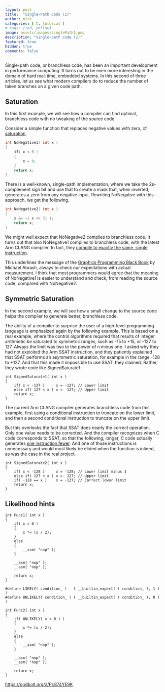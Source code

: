 ```yaml
---
layout: post
title:  "Single-Path Code (2)"
author: nick
categories: [ C, tutorial ]
# tags: [red, yellow]
image: assets/images/singlePath1.png
description: "Single-path code (2)"
featured: true
hidden: true
comments: false
---
```


Single-path code, or branchless code, has been an important development in
performance computing. It turns out to be even more interesting in the
domain of hard real-time, embedded systems. In this second of three articles,
let us see what modern compilers do to reduce the number of taken branches
on a given code path.

## Saturation

In this first example, we will see how a compiler can find optimal,
branchless code with no tweaking of the source code.

Consider a simple function that replaces negative values with zero,
cf. [saturation](https://en.wikipedia.org/wiki/Saturation_arithmetic).

```c
int NoNegative1( int x )
{
    if( x < 0 )
    {
        x = 0;
    }
    return x;
}
```

There is a well-known, single-path implementation, where we take the 2s-complement
sign bit and use that to create a mask that, when inverted, generates a zero from
any negative input. Rewriting NoNegative with this approach, we get the following.

```c
int NoNegative2( int x )
{
    x &= ~( x >> 31 );
    return x;
}
```

We might well expect that NoNegative2 compiles to branchless code. It turns
out that also NoNegative1 compiles to branchless code, with the latest
Arm CLANG compiler. In fact, they [compile to exactly the same, single
instruction](https://godbolt.org/z/cP9devdKx).

This underlines the message of the
[Graphics Programming Black Book](https://github.com/jagregory/abrash-black-book)
by Michael Abrash, always
to check our expectations with actual measurement. I think that most
programmers would agree that the meaning of NoNegative1 is easier to
understand and check, from reading the source code, compared with
NoNegative2.

## Symmetric Saturation

In the second example, we will see how a small change to the source code
helps the compiler to generate better, branchless code.

The ability of a compiler to surprise the user of a high-level programming
language is emphasized again by the following example. This is based
on a real example, where the control algorithms required that results of
integer arithmetic be saturated to symmetric ranges, such as -15 to +15,
or -127 to 127. Always the limit was two to the power of n minus one. I asked
why they had not exploited the Arm SSAT instruction, and they patiently
explained that SSAT performs an asymmetric saturation, for example in the
range -128 to +127. And that this made it impossible to use SSAT, they claimed.
Rather, they wrote code like SignedSaturate1.

```
int SignedSaturate1( int x )
{
    if( x < -127 )     x = -127; // Lower limit
    else if( 127 < x ) x =  127; // Upper limit
    return x;
}
```

The current Arm CLANG compiler generates branchless code from this
example, first using a conditional instruction to truncate on the
lower limit, and then a second conditional instruction to truncate on
the upper limit.

But this overlooks the fact that SSAT does nearly the correct
operation. Only one value needs to be corrected. And the compiler
recognizes when C code corresponds to SSAT, so that the following,
longer, C code actually generates
[one instruction fewer](https://godbolt.org/z/3j49bqzE6). And one of
those instructions is unnecessary and would most likely be elided when the
function is inlined, as was the case in the real project.

```
int SignedSaturate2( int x )
{
    if( x < -128 )     x = -128; // Lower limit minus 1
    else if( 127 < x ) x =  127; // Upper limit
    if( -128 == x )    x = -127; // Correct lower limit
    return x;
}
```

## Likelihood hints




```
int Func1( int x )
{
    if( x < 0 )
    {
        x *= (x / 2);
    }
    else
    {
        __asm( "nop" );
    }

    __asm( "nop" );
    __asm( "nop" );

    return x;
}
```

```
#define LIKELY( condition_ )   ( __builtin_expect( ( condition_ ), 1 ) )
#define UNLIKELY( condition_ ) ( __builtin_expect( ( condition_ ), 0 ) )

int Func2( int x )
{
    if( UNLIKELY( x < 0 ) )
    {
        x *= (x / 2);
    }
    else
    {
        __asm( "nop" );
    }

    __asm( "nop" );
    __asm( "nop" );

    return x;
}
```

https://godbolt.org/z/Pc874YE9K